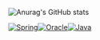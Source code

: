

<!--
**yoooyeon/yoooyeon** is a ✨ _special_ ✨ repository because its `README.md` (this file) appears on your GitHub profile.

Here are some ideas to get you started:

- 🔭 I’m currently working on ...
- 🌱 I’m currently learning ...
- 👯 I’m looking to collaborate on ...
- 🤔 I’m looking for help with ...
- 💬 Ask me about ...
- 📫 How to reach me: ...
- 😄 Pronouns: ...
- ⚡ Fun fact: ...
-->

![Anurag's GitHub stats](https://github-readme-stats.vercel.app/api?username=yoooyeon&show_icons=true&theme=rose_pine)

<!--
[![Solved.ac Profile](http://mazassumnida.wtf/api/v2/generate_badge?boj=uuwa1034)](https://solved.ac/uuwa1034/)
-->
<div style="display: flex;">
  <a target="_blank" rel="noopener noreferrer nofollow" href="https://img.shields.io/badge/spring-%236DB33F.svg?style=for-the-badge&logo=spring&logoColor=white">
    <img src="https://img.shields.io/badge/spring-%236DB33F.svg?style=for-the-badge&logo=spring&logoColor=white" alt="Spring">
  </a>
  
  <a target="_blank" rel="noopener noreferrer nofollow" href="https://img.shields.io/badge/Oracle-F80000?style=for-the-badge&logo=oracle&logoColor=white">
    <img src="https://img.shields.io/badge/Oracle-F80000?style=for-the-badge&logo=oracle&logoColor=white" alt="Oracle">
  </a>
  
  <a target="_blank" rel="noopener noreferrer nofollow" href="https://img.shields.io/badge/java-%23ED8B00.svg?style=for-the-badge&logo=openjdk&logoColor=white">
    <img src="https://img.shields.io/badge/java-%23ED8B00.svg?style=for-the-badge&logo=openjdk&logoColor=white" alt="Java">
  </a>
</div>
